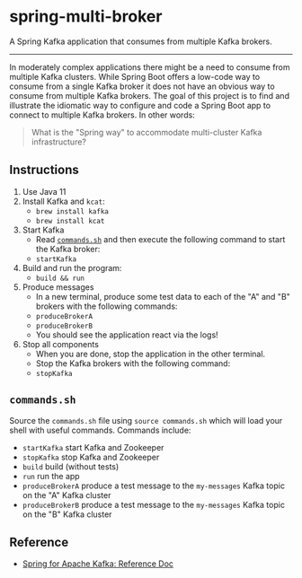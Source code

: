 # spring-multi-broker

A Spring Kafka application that consumes from multiple Kafka brokers.

---

In moderately complex applications there might be a need to consume from multiple Kafka clusters. While Spring Boot offers
a low-code way to consume from a single Kafka broker it does not have an obvious way to consume from multiple Kafka brokers.
The goal of this project is to find and illustrate the idiomatic way to configure and code a Spring Boot app to connect
to multiple Kafka brokers. In other words:

> What is the "Spring way" to accommodate multi-cluster Kafka infrastructure?

## Instructions

1. Use Java 11
1. Install Kafka and `kcat`:
   * `brew install kafka`
   * `brew install kcat`
1. Start Kafka
   *  Read [`commands.sh`](#commandssh) and then execute the following command to start the Kafka broker:
   * `startKafka`
1. Build and run the program:
   * `build && run`
1. Produce messages
   * In a new terminal, produce some test data to each of the "A" and "B" brokers with the following commands:
   * `produceBrokerA`
   * `produceBrokerB`
   * You should see the application react via the logs!
1. Stop all components
   * When you are done, stop the application in the other terminal.
   * Stop the Kafka brokers with the following command:
   * `stopKafka`

## `commands.sh`

Source the `commands.sh` file using `source commands.sh` which will load your shell with useful 
commands. Commands include:

  * `startKafka` start Kafka and Zookeeper
  * `stopKafka` stop Kafka and Zookeeper
  * `build` build (without tests)
  * `run` run the app
  * `produceBrokerA` produce a test message to the `my-messages` Kafka topic on the "A" Kafka cluster 
  * `produceBrokerB` produce a test message to the `my-messages` Kafka topic on the "B" Kafka cluster 

## Reference

* [Spring for Apache Kafka: Reference Doc](https://docs.spring.io/spring-kafka/docs/current/reference/html/)
